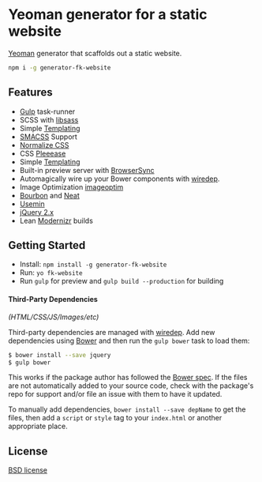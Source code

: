 # Yeoman generator for a static website

[Yeoman](http://yeoman.io) generator that scaffolds out a static website.

```sh
npm i -g generator-fk-website
```

## Features

* [Gulp](http://gulpjs.com) task-runner
* SCSS with [libsass](https://github.com/sass/libsass)
* Simple [Templating](https://github.com/coderhaoxin/gulp-file-include)
* [SMACSS](https://smacss.com) Support
* [Normalize CSS](https://necolas.github.io/normalize.css/)
* CSS [Pleeease](http://pleeease.io)
* Simple [Templating](https://github.com/coderhaoxin/gulp-file-include)
* Built-in preview server with [BrowserSync](http://www.browsersync.io)
* Automagically wire up your Bower components with [wiredep](https://github.com/taptapship/wiredep).
* Image Optimization [imageoptim](https://imageoptim.com)
* [Bourbon](http://bourbon.io) and [Neat](http://neat.bourbon.io)
* [Usemin](https://github.com/zont/gulp-usemin)
* [jQuery 2.x](http://jquery.com)
* Lean [Modernizr](https://modernizr.com) builds

## Getting Started

- Install: `npm install -g generator-fk-website`
- Run: `yo fk-website`
- Run `gulp` for preview and `gulp build --production` for building


#### Third-Party Dependencies

*(HTML/CSS/JS/Images/etc)*

Third-party dependencies are managed with [wiredep](https://github.com/taptapship/wiredep). Add new dependencies using [Bower](http://bower.io) and then run the `gulp bower` task to load them:

```sh
$ bower install --save jquery
$ gulp bower
```

This works if the package author has followed the [Bower spec](https://github.com/bower/bower.json-spec). If the files are not automatically added to your source code, check with the package's repo for support and/or file an issue with them to have it updated.

To manually add dependencies, `bower install --save depName` to get the files, then add a `script` or `style` tag to your `index.html` or another appropriate place.

## License

[BSD license](http://opensource.org/licenses/bsd-license.php)
